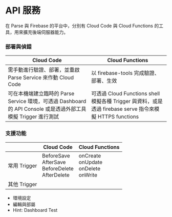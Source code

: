 # API 服務

在 Parse 與 Firebase 的平台中，分別有 Cloud Code 與 Cloud Functions 的工具，用來擴充後端伺服器能力。

### 部署與偵錯

| Cloud Code | Cloud Functions |
| --- | --- |
| 需手動進行驗證、部署，並重啟 Parse Service 來作動 Cloud Code | 以 firebase-tools 完成驗證、部署、生效 |
| 可在本機端建立臨時的 Parse Service 環境，可透過 Dashboard 的 API Console 或是透過外部工具模擬 Trigger 進行測試 | 可透過 Cloud Functions shell 模擬各種 Trigger 與資料，或是透過 firebase serve 指令來模擬 HTTPS functions |


### 支援功能

|  | Cloud Code | Cloud Functions |
| --- | --- | --- |
| 常用 Trigger | BeforeSave<br>AfterSave<br>BeforeDelete<br>AfterDelete | onCreate<br>onUpdate<br>onDelete<br>onWrite |
| 其他 Trigger | | |


* 環境設定
* 編輯與部屬
* Hint: Dashboard Test